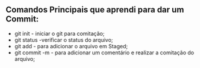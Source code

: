 ## Comandos Principais que aprendi para dar um Commit:



- git init - iniciar o git para comitação;
- git status -verificar o status do arquivo;
- git add - para adicionar o arquivo em Staged;
- git commit -m - para adicionar um comentário e realizar a comitação do arquivo;
